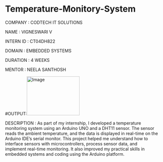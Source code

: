 # Temperature-Monitory-System

COMPANY : CODTECH IT SOLUTIONS

NAME : VIGNESWARI V

INTERN ID : CT04DH822

DOMAIN :  EMBEDDED SYSTEMS

DURATION : 4 WEEKS

MENTOR : NEELA SANTHOSH

#OUTPUT:<img width="173" height="128" alt="Image" src="https://github.com/user-attachments/assets/aa12ccc9-b52e-4ba0-a5d3-21724d75c3c0" />

DESCRIPTION : As part of my internship, I developed a temperature monitoring system using an Arduino UNO and a DHT11 sensor. The sensor reads the ambient temperature, and the data is displayed in real-time on the Arduino IDE’s serial monitor. This project helped me understand how to interface sensors with microcontrollers, process sensor data, and implement real-time monitoring. It also improved my practical skills in embedded systems and coding using the Arduino platform.
